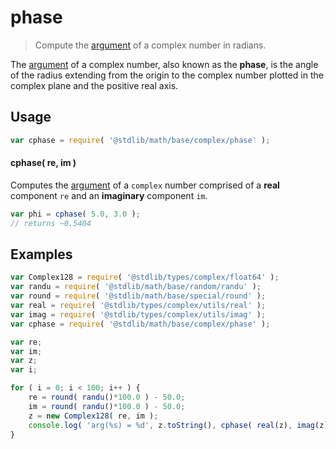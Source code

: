 # phase

> Compute the [argument][complex-number-argument] of a complex number in radians.


<section class="intro">

The [argument][complex-number-argument] of a complex number, also known as the __phase__, is the angle of the radius extending from the origin to the complex number plotted in the complex plane and the positive real axis.

</section>

<!-- /.intro -->


<section class="usage">

## Usage

``` javascript
var cphase = require( '@stdlib/math/base/complex/phase' );
```

#### cphase( re, im )

Computes the [argument][complex-number-argument] of a `complex` number comprised of a __real__ component `re` and an __imaginary__ component `im`.

``` javascript
var phi = cphase( 5.0, 3.0 );
// returns ~0.5404
```

</section>

<!-- /.usage -->


<section class="examples">

## Examples

``` javascript
var Complex128 = require( '@stdlib/types/complex/float64' );
var randu = require( '@stdlib/math/base/random/randu' );
var round = require( '@stdlib/math/base/special/round' );
var real = require( '@stdlib/types/complex/utils/real' );
var imag = require( '@stdlib/types/complex/utils/imag' );
var cphase = require( '@stdlib/math/base/complex/phase' );

var re;
var im;
var z;
var i;

for ( i = 0; i < 100; i++ ) {
    re = round( randu()*100.0 ) - 50.0;
    im = round( randu()*100.0 ) - 50.0;
    z = new Complex128( re, im );
    console.log( 'arg(%s) = %d', z.toString(), cphase( real(z), imag(z) ) );
}
```

</section>

<!-- /.examples -->


<section class="links">

[complex-number-argument]: https://en.wikipedia.org/wiki/Argument_%28complex_analysis%29

</section>

<!-- /.links -->
